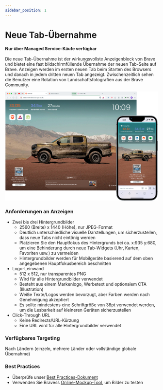 ```yaml
---
sidebar_position: 1
---
```


# Neue Tab-Übernahme

**Nur über Managed Service-Käufe verfügbar** <br /><br />
Die neue Tab-Übernahme ist der wirkungsvollste Anzeigenblock von Brave und bietet eine fast bildschirmfüllende Übernahme der neuen Tab-Seite auf Brave. Anzeigen werden im ersten neuen Tab beim Starten des Browsers und danach in jedem dritten neuen Tab angezeigt. Zwischenzeitlich sehen die Benutzer eine Rotation von Landschaftsfotografien aus der Brave Community.

![NTT.png](/img/NTT.png)

### Anforderungen an Anzeigen

- Zwei bis drei Hintergrundbilder
  - 2560 (Breite) x 1440 (Höhe), nur JPEG-Format
  - Deutlich unterschiedliche visuelle Darstellungen, um sicherzustellen, dass neue Tabs nicht eintönig werden
  - Platzieren Sie den Hauptfokus des Hintergrunds bei ca. x:935 y:680, um eine Behinderung durch neue Tab-Widgets (Uhr, Karten, Favoriten usw.) zu vermeiden
  - Hintergrundbilder werden für Mobilgeräte basierend auf dem oben angegebenen Hauptfokusbereich beschnitten
- Logo-Leinwand
  - 512 x 512, nur transparentes PNG
  - Wird für alle Hintergrundbilder verwendet
  - Besteht aus einem Markenlogo, Werbetext und optionalem CTA (Illustration)
  - Weiße Texte/Logos werden bevorzugt, aber Farben werden nach Genehmigung akzeptiert
  - Es sollte mindestens eine Schriftgröße von 38pt verwendet werden, um die Lesbarkeit auf kleineren Geräten sicherzustellen
- Click-Through URL
  - Keine Redirects/URL-Kürzung
  - Eine URL wird für alle Hintergrundbilder verwendet

### Verfügbares Targeting

Nach Ländern (einzeln, mehrere Länder oder vollständige globale Übernahme)

### Best Practices

- Überprüfe unser [Best Practices-Dokument](https://drive.google.com/file/d/1-3YtHvFeqLbWc243dlffy4TIFUkx4w7i/view?usp=drive_link)
- Verwenden Sie Bravess [Online-Mockup-Tool](https://mockup.ads.brave.com), um Bilder zu testen
